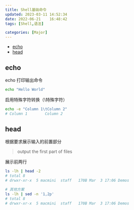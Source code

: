```yaml
---
title: Shell基础命令
updated: 2023-03-11	14:52:34
date: 2022-06-21	16:48:42
tags: [Shell,语法]

categories: [Major]
---
```

            
            

<!-- @import "[TOC]" {cmd="toc" depthFrom=1 depthTo=6 orderedList=false} -->

<!-- code_chunk_output -->

  - [echo](#echo)
  - [head](#head)

<!-- /code_chunk_output -->

## echo

echo 打印输出命令

```sh
echo "Hello World"
```

启用特殊字符转换（\特殊字符）

```sh
echo -e "Column 1\tColumn 2"
# Column 1        Column 2
```

## head

根据要求展示输入的前置部分

> output the first part of files

展示前两行

```sh
ls -lh | head -2
# total 8
# drwxr-xr-x  5 macmini  staff   170B Mar  3 17:06 Demos

# 其他方案
ls -lh | sed -n '1,2p'
# total 8
# drwxr-xr-x  5 macmini  staff   170B Mar  3 17:06 Demos
```
